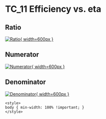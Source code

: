 # TC_11 Efficiency vs. eta

## Ratio

[![Ratio](../mtv/var/TC_11_eff_stack_eta.png){ width=600px }](../mtv/var/TC_11_eff_stack_eta.pdf)

## Numerator

[![Numerator](../mtv/num/TC_11_eff_stack_eta_num.png){ width=600px }](../mtv/num/TC_11_eff_stack_eta_num.pdf)

## Denominator

[![Denominator](../mtv/den/TC_11_eff_stack_eta_den.png){ width=600px }](../mtv/den/TC_11_eff_stack_eta_den.pdf)


``` {=html}
<style>
body { min-width: 100% !important; }
</style>
```
